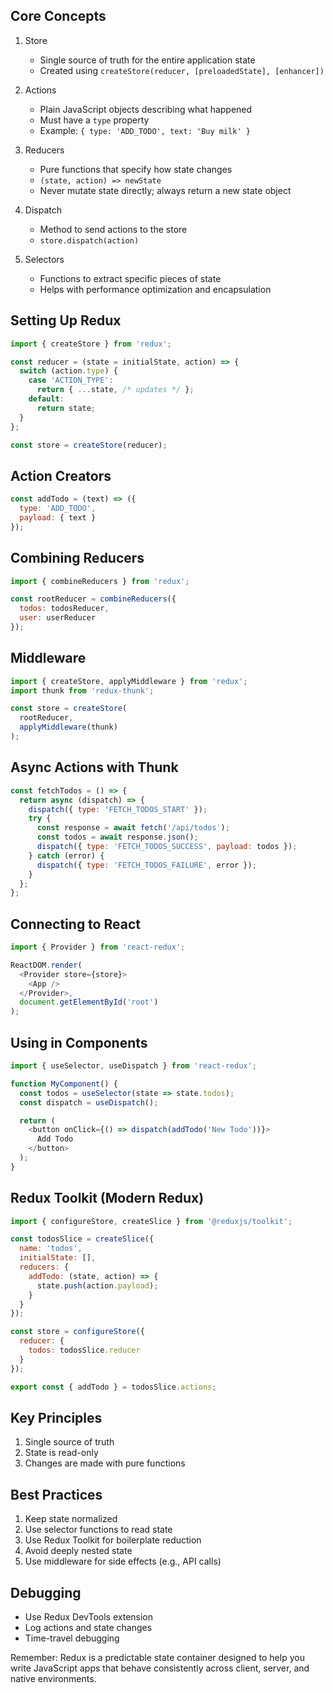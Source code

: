 ## Core Concepts

1. Store
   - Single source of truth for the entire application state
   - Created using `createStore(reducer, [preloadedState], [enhancer])`

2. Actions
   - Plain JavaScript objects describing what happened
   - Must have a `type` property
   - Example: `{ type: 'ADD_TODO', text: 'Buy milk' }`

3. Reducers
   - Pure functions that specify how state changes
   - `(state, action) => newState`
   - Never mutate state directly; always return a new state object

4. Dispatch
   - Method to send actions to the store
   - `store.dispatch(action)`

5. Selectors
   - Functions to extract specific pieces of state
   - Helps with performance optimization and encapsulation

## Setting Up Redux

```javascript
import { createStore } from 'redux';

const reducer = (state = initialState, action) => {
  switch (action.type) {
    case 'ACTION_TYPE':
      return { ...state, /* updates */ };
    default:
      return state;
  }
};

const store = createStore(reducer);
```

## Action Creators

```javascript
const addTodo = (text) => ({
  type: 'ADD_TODO',
  payload: { text }
});
```

## Combining Reducers

```javascript
import { combineReducers } from 'redux';

const rootReducer = combineReducers({
  todos: todosReducer,
  user: userReducer
});
```

## Middleware

```javascript
import { createStore, applyMiddleware } from 'redux';
import thunk from 'redux-thunk';

const store = createStore(
  rootReducer,
  applyMiddleware(thunk)
);
```

## Async Actions with Thunk

```javascript
const fetchTodos = () => {
  return async (dispatch) => {
    dispatch({ type: 'FETCH_TODOS_START' });
    try {
      const response = await fetch('/api/todos');
      const todos = await response.json();
      dispatch({ type: 'FETCH_TODOS_SUCCESS', payload: todos });
    } catch (error) {
      dispatch({ type: 'FETCH_TODOS_FAILURE', error });
    }
  };
};
```

## Connecting to React

```javascript
import { Provider } from 'react-redux';

ReactDOM.render(
  <Provider store={store}>
    <App />
  </Provider>,
  document.getElementById('root')
);
```

## Using in Components

```javascript
import { useSelector, useDispatch } from 'react-redux';

function MyComponent() {
  const todos = useSelector(state => state.todos);
  const dispatch = useDispatch();

  return (
    <button onClick={() => dispatch(addTodo('New Todo'))}>
      Add Todo
    </button>
  );
}
```

## Redux Toolkit (Modern Redux)

```javascript
import { configureStore, createSlice } from '@reduxjs/toolkit';

const todosSlice = createSlice({
  name: 'todos',
  initialState: [],
  reducers: {
    addTodo: (state, action) => {
      state.push(action.payload);
    }
  }
});

const store = configureStore({
  reducer: {
    todos: todosSlice.reducer
  }
});

export const { addTodo } = todosSlice.actions;
```

## Key Principles

1. Single source of truth
2. State is read-only
3. Changes are made with pure functions

## Best Practices

1. Keep state normalized
2. Use selector functions to read state
3. Use Redux Toolkit for boilerplate reduction
4. Avoid deeply nested state
5. Use middleware for side effects (e.g., API calls)

## Debugging

- Use Redux DevTools extension
- Log actions and state changes
- Time-travel debugging

Remember: Redux is a predictable state container designed to help you write JavaScript apps that behave consistently across client, server, and native environments.